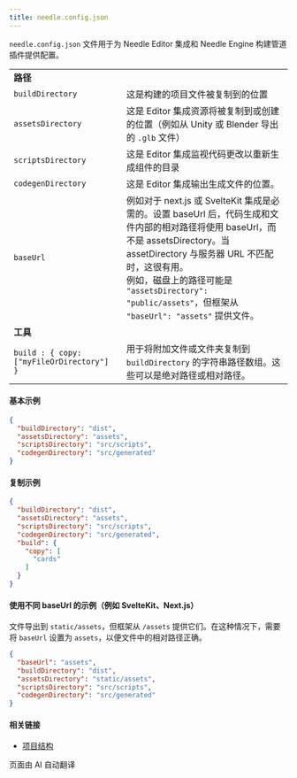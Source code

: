 ```yaml
---
title: needle.config.json
---
```


`needle.config.json` 文件用于为 Needle Editor 集成和 Needle Engine 构建管道插件提供配置。

| | |
| --- | --- | 
| **路径** | |
| `buildDirectory` | 这是构建的项目文件被复制到的位置 |
| `assetsDirectory` | 这是 Editor 集成资源将被复制到或创建的位置（例如从 Unity 或 Blender 导出的 `.glb` 文件） |
| `scriptsDirectory` | 这是 Editor 集成监视代码更改以重新生成组件的目录 |
| `codegenDirectory` | 这是 Editor 集成输出生成文件的位置。 |
| `baseUrl` | 例如对于 next.js 或 SvelteKit 集成是必需的。设置 baseUrl 后，代码生成和文件内部的相对路径将使用 baseUrl，而不是 assetsDirectory。当 assetDirectory 与服务器 URL 不匹配时，这很有用。<br/>例如，磁盘上的路径可能是 `"assetsDirectory": "public/assets"`，但框架从 `"baseUrl": "assets"` 提供文件。 |
| **工具** | |
| `build : { copy: ["myFileOrDirectory"] }` | 用于将附加文件或文件夹复制到 `buildDirectory` 的字符串路径数组。这些可以是绝对路径或相对路径。 |


#### 基本示例 
```json
{
  "buildDirectory": "dist",
  "assetsDirectory": "assets",
  "scriptsDirectory": "src/scripts",
  "codegenDirectory": "src/generated"
}
```

#### 复制示例
```json
{
  "buildDirectory": "dist",
  "assetsDirectory": "assets",
  "scriptsDirectory": "src/scripts",
  "codegenDirectory": "src/generated",
  "build": {
    "copy": [
      "cards"
    ]
  }
}
```

#### 使用不同 baseUrl 的示例（例如 SvelteKit、Next.js）
文件导出到 `static/assets`，但框架从 `/assets` 提供它们。在这种情况下，需要将 `baseUrl` 设置为 `assets`，以便文件中的相对路径正确。

```json
{
  "baseUrl": "assets",
  "buildDirectory": "dist",
  "assetsDirectory": "static/assets",
  "scriptsDirectory": "src/scripts",
  "codegenDirectory": "src/generated"
}
```

#### 相关链接
- [项目结构](../project-structure.md)

页面由 AI 自动翻译
